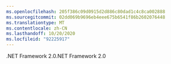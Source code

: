 ```yaml
---
ms.openlocfilehash: 205f386c09d0915d2d886c80dad1c4c8ca002888
ms.sourcegitcommit: 02dd069b9696eb4eee675b6541f86b2602076448
ms.translationtype: MT
ms.contentlocale: zh-CN
ms.lasthandoff: 10/20/2020
ms.locfileid: "92225917"
---
```

<span data-ttu-id="ef5f7-101">.NET Framework 2.0</span><span class="sxs-lookup"><span data-stu-id="ef5f7-101">.NET Framework 2.0</span></span>